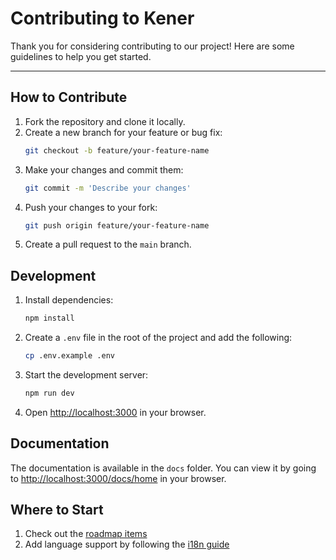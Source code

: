 # Contributing to Kener

Thank you for considering contributing to our project! Here are some guidelines to help you get started.

---

## How to Contribute

1. Fork the repository and clone it locally.
2. Create a new branch for your feature or bug fix:
   ```bash
   git checkout -b feature/your-feature-name
   ```
3. Make your changes and commit them:
   ```bash
   git commit -m 'Describe your changes'
   ```
4. Push your changes to your fork:
   ```bash
   git push origin feature/your-feature-name
   ```
5. Create a pull request to the `main` branch.


## Development

1. Install dependencies:
   ```bash
   npm install
   ```
2. Create a `.env` file in the root of the project and add the following:
   ```bash
   cp .env.example .env
   ```
2. Start the development server:
   ```bash
   npm run dev
   ```
3. Open [http://localhost:3000](http://localhost:3000) in your browser.

## Documentation

The documentation is available in the `docs` folder. You can view it by going to [http://localhost:3000/docs/home](http://localhost:3000/docs/home) in your browser.

## Where to Start

1. Check out the [roadmap items](https://kener.ing/docs/roadmap/)
2. Add language support by following the [i18n guide](https://kener.ing/docs/i18n/)